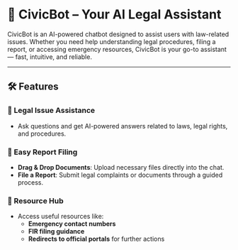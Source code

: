 # 🤖 CivicBot – Your AI Legal Assistant

CivicBot is an AI-powered chatbot designed to assist users with law-related issues. Whether you need help understanding legal procedures, filing a report, or accessing emergency resources, CivicBot is your go-to assistant — fast, intuitive, and reliable.

---

## 🛠 Features

### 🔹 Legal Issue Assistance
- Ask questions and get AI-powered answers related to laws, legal rights, and procedures.

### 🔹 Easy Report Filing
- **Drag & Drop Documents**: Upload necessary files directly into the chat.
- **File a Report**: Submit legal complaints or documents through a guided process.

### 🔹 Resource Hub
- Access useful resources like:
  - **Emergency contact numbers**
  - **FIR filing guidance**
  - **Redirects to official portals** for further actions
